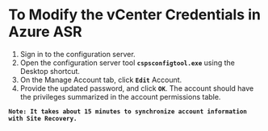 # To Modify the vCenter Credentials in Azure ASR

1. Sign in to the configuration server.
2. Open the configuration server tool **`cspsconfigtool.exe`** using the Desktop shortcut.
3. On the Manage Account tab, click **`Edit`** Account.
4. Provide the updated password, and click **`OK`**. The account should have the privileges summarized in the account permissions table.

**`Note: It takes about 15 minutes to synchronize account information with Site Recovery.`**